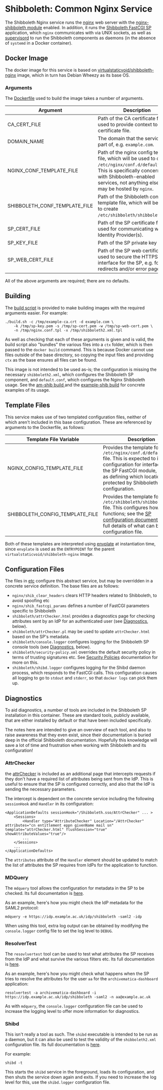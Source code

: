 Shibboleth: Common Nginx Service
=================================

The Shibboleth Nginx service runs the [nginx](https://www.nginx.com) web server with the [nginx-shibboleth module](https://github.com/nginx-shib/nginx-http-shibboleth) enabled. In addition, it runs the [Shibboleth FastCGI SP](https://wiki.shibboleth.net/confluence/display/SHIB2/NativeSPFastCGIConfig) application, which `nginx` communicates with via UNIX sockets, as well as [supervisord](http://supervisord.org/) to run the Shibboleth components as daemons (in the absence of `systemd` in a Docker container).

Docker Image
-------------

The docker image for this service is based on [virtualstaticvoid/shibboleth-nginx](https://hub.docker.com/r/virtualstaticvoid/shibboleth-nginx/) image, which in turn has Debian Wheezy as its base OS.

### Arguments

The [Dockerfile](Dockerfile) used to build the image takes a number of arguments.

| Argument | Description |
|---|---|
| CA_CERT_FILE | Path of the CA certificate file, used to provide context to the SP certificate file. |
| DOMAIN_NAME | The domain that the service is part of, e.g. `example.com`. |
| NGINX_CONF_TEMPLATE_FILE | Path of the nginx config template file, which will be used to create `/etc/nginx/conf.d/default.conf`. This is specifically concerned with Shibboleth-enabled services, not anything else that may be hosted by `nginx`. |
| SHIBBOLETH_CONF_TEMPLATE_FILE | Path of the Shibboleth config template file, which will be used to create `/etc/shibboleth/shibboleth2.xml`. |
| SP_CERT_FILE | Path of the SP certificate file, used for communicating with Identity Provider(s). |
| SP_KEY_FILE | Path of the SP private key file. |
| SP_WEB_CERT_FILE | Path of the SP web certificate file, used to secure the HTTPS web interface for the SP, e.g. for redirects and/or error pages etc. |

All of the above arguments are required; there are no defaults.

Building
---------

The [build script](build.sh) is provided to make building images with the required arguments easier. For example:

	./build.sh -c /tmp/example-ca.crt -d example.com \
		-k /tmp/sp-key.pem -s /tmp/sp-cert.pem -w /tmp/sp-web-cert.pem \
		-n /tmp/nginx.conf.tpl -x /tmp/shibboleth2.xml.tpl

As well as checking that each of these arguments is given and is valid, the build script also "bundles" the various files into a `ctx` folder, which is then passed to the `docker build` command. This is because Docker cannot use files outside of the base directory, so copying the input files and providing `ctx` as the base ensures all files can be found.

This image is not intended to be used as-is; the configuration is missing the necessary `shibboleth2.xml`, which configures the Shibboleth SP component, and `default.conf`, which configures the Nginx Shibboleth usage. See the [am-shib build ](../../am-shib/nginx/build.sh) and the [example-shib build](../../example-shib/nginx/build.sh) for concrete examples of its usage.

Template Files
---------------

This service makes use of two templated configuration files, neither of which aren't included in this base configuration. These are referenced by arguments to the Dockerfile, as follows:

| Template File Variable | Description |
|---|---|
| NGINX_CONFIG_TEMPLATE_FILE | Provides the template for the `/etc/nginx/conf.d/default.conf` file. This is expected to include configuration for interfacing with the SP FastCGI module, as well as defining which locations are protected by Shibboleth in their configuration. |
| SHIBBOLETH_CONFIG_TEMPLATE_FILE | Provides the template for the `/etc/shibboleth/shibboleth2.xml` file. This configures how the SP functions; see the [SP configuration documentation](https://wiki.shibboleth.net/confluence/display/SHIB2/NativeSPConfiguration) for full details of what can be in this configuration file.

Both of these templates are interpreted using [envplate](https://github.com/kreuzwerker/envplate) at instantiation time, since `envplate` is used as the `ENTRYPOINT` for the parent `virtualstaticvoid/shibboleth-nginx` image.

Configuration Files
--------------------

The files in [etc](etc) configure this abstract service, but may be overridden in a concrete service definition. The base files are as follows:

* `nginx/shib_clear_headers` clears HTTP headers related to Shibboleth, to avoid spoofing etc
* `nginx/shib_fastcgi_params` defines a number of FastCGI parameters specific to Shibboleth
* `shibboleth/attrChecker.html` provides a diagnostics page for checking attributes sent by an IdP for an authenticated user (see [Diagnostics](#diagnostics), below).
* `shibboleth/attrChecker.pl` may be used to update `attrChecker.html` based on the SP's metadata.
* `shibboleth/console.logger` configures logging for the Shibboleth SP console tools (see [Diagnostics](#diagnostics), below).
* `shibboleth/security-policy.xml` overrides the default security policy in terms of trusting signatures etc. See [Security Policies](https://wiki.shibboleth.net/confluence/display/SHIB2/NativeSPSecurityPolicies) documentation for more on this.
* `shibboleth/shibd.logger` configures logging for the Shibd daemon process, which responds to the FastCGI calls. This configuration causes all logging to go to `stdout` and `stderr`, so that `docker logs` can pick them up.

Diagnostics
------------

To aid diagnostics, a number of tools are included in the Shibboleth SP installation in this container. These are standard tools, publicly available, that are either installed by default or that have been included specifically.

The notes here are intended to give an overview of each tool, and also to raise awareness that they even exist, since their documentation is buried deep in the official Shibboleth documentation. Hopefully this knowledge will save a lot of time and frustration when working with Shibboleth and its configuration!

### AttrChecker

the [attrChecker]() is included as an additional page that intercepts requests if they don't have a required list of attributes being sent from the IdP. This is useful to ensure that the SP is configured correctly, and also that the IdP is sending the necessary parameters.

The intercept is dependent on the concrete service including the following `sessionHook` and `Handler` in its configuration:

	<ApplicationDefaults sessionHook="/Shibboleth.sso/AttrChecker" ... >
		<Sessions>
			<Handler type="AttributeChecker" Location="/AttrChecker" attributes="cn entitlement eppn givenName mail sn" template="attrChecker.html" flushSession="true" showAttributeValues="true"/>
			...
		</Sessions>
		...
	</ApplicationDefaults>

The `attributes` attribute of the `Handler` element should be updated to match the list of attributes the SP requires from IdPs for the application to function.

### MDQuery

The `mdquery` tool allows the configuration for metadata in the SP to be checked. Its full documentation is [here](https://wiki.shibboleth.net/confluence/display/SHIB2/NativeSPmdquery).

As an example, here's how you might check the IdP metadata for the SAML2 protocol:

	mdquery -e https://idp.example.ac.uk/idp/shibboleth -saml2 -idp

When using this tool, extra log output can be obtained by modifying the `console.logger` config file to set the log level to `DEBUG`.

### ResolverTest

The `resovlvertest` tool can be used to test what attributes the SP receives from the IdP and what survive the various filters etc. Its full documentation is [here](https://wiki.shibboleth.net/confluence/display/SHIB2/NativeSPresolvertest).

As an example, here's how you might check what happens when the SP tries to resolve the attributes for the user `aa` for the `archivematica-dashboard` application:

	resolvertest -a archivematica-dashboard -i https://idp.example.ac.uk/idp/shibboleth -saml2 -n aa@example.ac.uk

As with `mdquery`, the `console.logger` configuration file can be used to increase the logging level to offer more information for diagnostics.

### Shibd

This isn't really a tool as such. The `shibd` executable is intended to be run as a daemon, but it can also be used to test the validity of the `shibboleth2.xml` configuration file. Its full documentation is [here](https://wiki.shibboleth.net/confluence/display/SHIB2/NativeSPshibd).

For example:

	shibd -t

This starts the `shibd` service in the foreground, loads its configuration, and then shuts the service down again and exits. If you need to increase the log level for this, use the `shibd.logger` configuration file.
